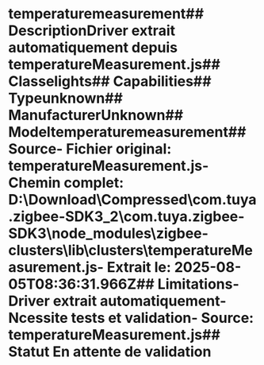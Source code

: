 # temperaturemeasurement##  DescriptionDriver extrait automatiquement depuis temperatureMeasurement.js##  Classelights##  Capabilities##  Typeunknown##  ManufacturerUnknown##  Modeltemperaturemeasurement##  Source- **Fichier original**: temperatureMeasurement.js- **Chemin complet**: D:\Download\Compressed\com.tuya.zigbee-SDK3_2\com.tuya.zigbee-SDK3\node_modules\zigbee-clusters\lib\clusters\temperatureMeasurement.js- **Extrait le**: 2025-08-05T08:36:31.966Z##  Limitations- Driver extrait automatiquement- Ncessite tests et validation- Source: temperatureMeasurement.js##  Statut En attente de validation